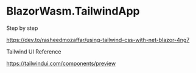 # BlazorWasm.TailwindApp

Step by step

https://dev.to/rasheedmozaffar/using-tailwind-css-with-net-blazor-4ng7

Tailwind UI Reference

https://tailwindui.com/components/preview
